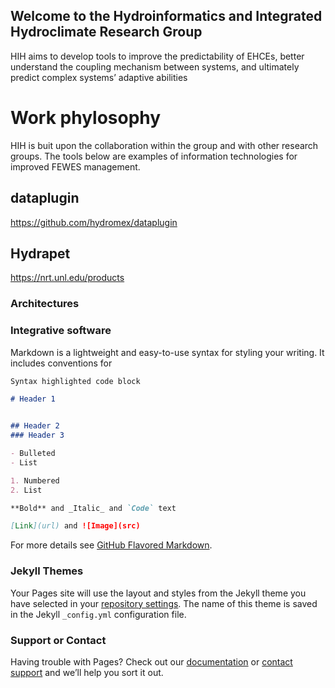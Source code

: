 ## Welcome to the Hydroinformatics and Integrated Hydroclimate Research Group
HIH aims to develop tools to improve the predictability of EHCEs, better understand the coupling mechanism between systems, and ultimately predict complex systems’ adaptive abilities

# Work phylosophy
HIH is buit upon the collaboration within the group and with other research groups. The tools below are examples of information technologies for improved FEWES management.

## dataplugin
https://github.com/hydromex/dataplugin

## Hydrapet
https://nrt.unl.edu/products

### Architectures

### Integrative software


Markdown is a lightweight and easy-to-use syntax for styling your writing. It includes conventions for

```markdown
Syntax highlighted code block

# Header 1


## Header 2
### Header 3

- Bulleted
- List

1. Numbered
2. List

**Bold** and _Italic_ and `Code` text

[Link](url) and ![Image](src)
```

For more details see [GitHub Flavored Markdown](https://guides.github.com/features/mastering-markdown/).

### Jekyll Themes

Your Pages site will use the layout and styles from the Jekyll theme you have selected in your [repository settings](https://github.com/munoz28/hydroinformatics/settings). The name of this theme is saved in the Jekyll `_config.yml` configuration file.

### Support or Contact

Having trouble with Pages? Check out our [documentation](https://help.github.com/categories/github-pages-basics/) or [contact support](https://github.com/contact) and we’ll help you sort it out.
